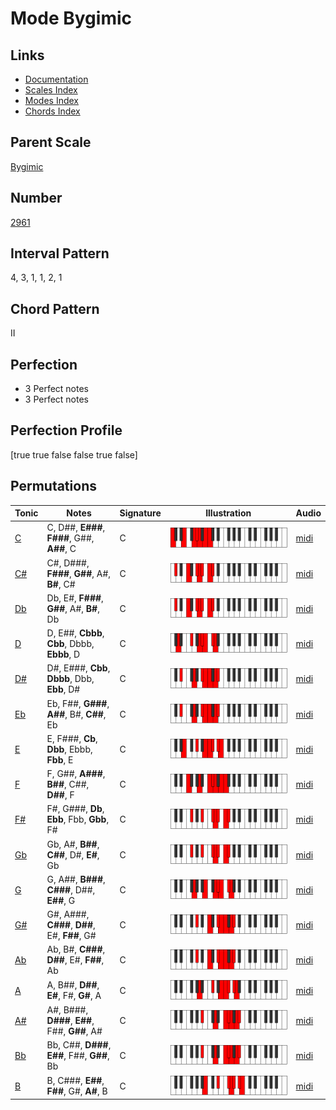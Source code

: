 # Mode Bygimic

## Links

- [Documentation](README.md)
- [Scales Index](Scales.md)
- [Modes Index](Modes.md)
- [Chords Index](Chords.md)

## Parent Scale

[Bygimic](ScaleBygimic.md)

## Number

[2961](https://ianring.com/musictheory/scales/2961)

## Interval Pattern

4, 3, 1, 1, 2, 1

## Chord Pattern

II

## Perfection

- 3 Perfect notes
- 3 Perfect notes

## Perfection Profile

[true true false false true false]

## Permutations

| Tonic | Notes | Signature | Illustration | Audio |
|-------|-------|-----------|--------------|-------|
| [C](ModeCNaturalBygimic.md) | C, D##, **E###**, **F###**, G##, **A##**, C | C | ![CNaturalBygimic](ModeCNaturalBygimic.png) | [midi](https://github.com/edipermadi/music/blob/main/docs/ModeCNaturalBygimic.mid?raw=true) |
| [C#](ModeCSharpBygimic.md) | C#, D###, **F###**, **G##**, A#, **B#**, C# | C | ![CSharpBygimic](ModeCSharpBygimic.png) | [midi](https://github.com/edipermadi/music/blob/main/docs/ModeCSharpBygimic.mid?raw=true) |
| [Db](ModeDFlatBygimic.md) | Db, E#, **F###**, **G##**, A#, **B#**, Db | C | ![DFlatBygimic](ModeDFlatBygimic.png) | [midi](https://github.com/edipermadi/music/blob/main/docs/ModeDFlatBygimic.mid?raw=true) |
| [D](ModeDNaturalBygimic.md) | D, E##, **Cbbb**, **Cbb**, Dbbb, **Ebbb**, D | C | ![DNaturalBygimic](ModeDNaturalBygimic.png) | [midi](https://github.com/edipermadi/music/blob/main/docs/ModeDNaturalBygimic.mid?raw=true) |
| [D#](ModeDSharpBygimic.md) | D#, E###, **Cbb**, **Dbbb**, Dbb, **Ebb**, D# | C | ![DSharpBygimic](ModeDSharpBygimic.png) | [midi](https://github.com/edipermadi/music/blob/main/docs/ModeDSharpBygimic.mid?raw=true) |
| [Eb](ModeEFlatBygimic.md) | Eb, F##, **G###**, **A##**, B#, **C##**, Eb | C | ![EFlatBygimic](ModeEFlatBygimic.png) | [midi](https://github.com/edipermadi/music/blob/main/docs/ModeEFlatBygimic.mid?raw=true) |
| [E](ModeENaturalBygimic.md) | E, F###, **Cb**, **Dbb**, Ebbb, **Fbb**, E | C | ![ENaturalBygimic](ModeENaturalBygimic.png) | [midi](https://github.com/edipermadi/music/blob/main/docs/ModeENaturalBygimic.mid?raw=true) |
| [F](ModeFNaturalBygimic.md) | F, G##, **A###**, **B##**, C##, **D##**, F | C | ![FNaturalBygimic](ModeFNaturalBygimic.png) | [midi](https://github.com/edipermadi/music/blob/main/docs/ModeFNaturalBygimic.mid?raw=true) |
| [F#](ModeFSharpBygimic.md) | F#, G###, **Db**, **Ebb**, Fbb, **Gbb**, F# | C | ![FSharpBygimic](ModeFSharpBygimic.png) | [midi](https://github.com/edipermadi/music/blob/main/docs/ModeFSharpBygimic.mid?raw=true) |
| [Gb](ModeGFlatBygimic.md) | Gb, A#, **B##**, **C##**, D#, **E#**, Gb | C | ![GFlatBygimic](ModeGFlatBygimic.png) | [midi](https://github.com/edipermadi/music/blob/main/docs/ModeGFlatBygimic.mid?raw=true) |
| [G](ModeGNaturalBygimic.md) | G, A##, **B###**, **C###**, D##, **E##**, G | C | ![GNaturalBygimic](ModeGNaturalBygimic.png) | [midi](https://github.com/edipermadi/music/blob/main/docs/ModeGNaturalBygimic.mid?raw=true) |
| [G#](ModeGSharpBygimic.md) | G#, A###, **C###**, **D##**, E#, **F##**, G# | C | ![GSharpBygimic](ModeGSharpBygimic.png) | [midi](https://github.com/edipermadi/music/blob/main/docs/ModeGSharpBygimic.mid?raw=true) |
| [Ab](ModeAFlatBygimic.md) | Ab, B#, **C###**, **D##**, E#, **F##**, Ab | C | ![AFlatBygimic](ModeAFlatBygimic.png) | [midi](https://github.com/edipermadi/music/blob/main/docs/ModeAFlatBygimic.mid?raw=true) |
| [A](ModeANaturalBygimic.md) | A, B##, **D##**, **E#**, F#, **G#**, A | C | ![ANaturalBygimic](ModeANaturalBygimic.png) | [midi](https://github.com/edipermadi/music/blob/main/docs/ModeANaturalBygimic.mid?raw=true) |
| [A#](ModeASharpBygimic.md) | A#, B###, **D###**, **E##**, F##, **G##**, A# | C | ![ASharpBygimic](ModeASharpBygimic.png) | [midi](https://github.com/edipermadi/music/blob/main/docs/ModeASharpBygimic.mid?raw=true) |
| [Bb](ModeBFlatBygimic.md) | Bb, C##, **D###**, **E##**, F##, **G##**, Bb | C | ![BFlatBygimic](ModeBFlatBygimic.png) | [midi](https://github.com/edipermadi/music/blob/main/docs/ModeBFlatBygimic.mid?raw=true) |
| [B](ModeBNaturalBygimic.md) | B, C###, **E##**, **F##**, G#, **A#**, B | C | ![BNaturalBygimic](ModeBNaturalBygimic.png) | [midi](https://github.com/edipermadi/music/blob/main/docs/ModeBNaturalBygimic.mid?raw=true) |
